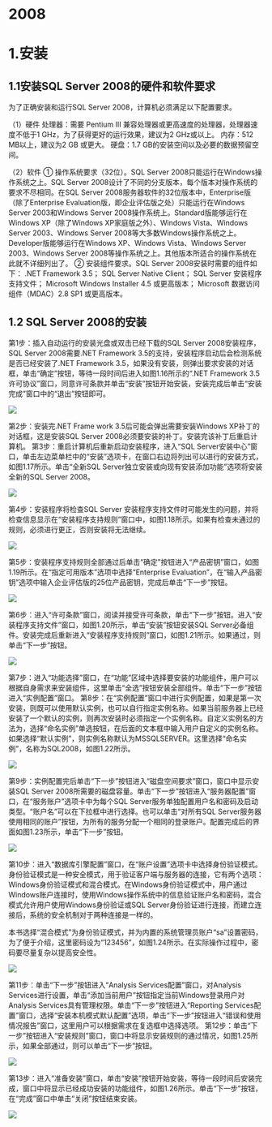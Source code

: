 # 2008

# 1.安装

## 1.1安装SQL Server 2008的硬件和软件要求

为了正确安装和运行SQL Server 2008，计算机必须满足以下配置要求。

（1）硬件
处理器：需要 Pentium III 兼容处理器或更高速度的处理器，处理器速度不低于1 GHz，为了获得更好的运行效果，建议为2 GHz或以上。
内存：512 MB以上，建议为2 GB 或更大。
硬盘：1.7 GB的安装空间以及必要的数据预留空间。

 

（2）软件
① 操作系统要求（32位）。SQL Server 2008只能运行在Windows操作系统之上。SQL Server 2008设计了不同的分支版本，每个版本对操作系统的要求不尽相同。在SQL Server 2008服务器软件的32位版本中，Enterprise版（除了Enterprise Evaluation版，即企业评估版之处）只能运行在Windows Server 2003和Windows Server 2008操作系统上。Standard版能够运行在Windows XP（除了Windows XP家庭版之外）、Windows Vista、Windows Server 2003、Windows Server 2008等大多数Windows操作系统之上。Developer版能够运行在Windows XP、Windows Vista、Windows Server 2003、Windows Server 2008等操作系统之上。其他版本所适合的操作系统在此就不详细列出了。
② 安装组件要求。SQL Server 2008安装时需要的组件如下：
.NET Framework 3.5；
SQL Server Native Client；
SQL Server 安装程序支持文件；
Microsoft Windows Installer 4.5 或更高版本；
Microsoft 数据访问组件（MDAC）2.8 SP1 或更高版本。

 

## 1.2 SQL Server 2008的安装

第1步：插入自动运行的安装光盘或双击已经下载的SQL Server 2008安装程序，SQL Server 2008需要.NET Framework 3.5的支持，安装程序启动后会检测系统是否已经安装了.NET Framework 3.5，如果没有安装，则弹出要求安装的对话框，单击“确定”按钮，等待一段时间后进入如图1.16所示的“.NET Framework 3.5许可协议”窗口，同意许可条款并单击“安装”按钮开始安装，安装完成后单击“安装完成”窗口中的“退出”按钮即可。

 ![](https://raw.githubusercontent.com/ZanderZhao/images/master/img2019/20191027145129.png)

 

 

第2步：安装完.NET Frame work 3.5后可能会弹出需要安装Windows XP补丁的对话框，这是安装SQL Server 2008必须要安装的补丁。安装完该补丁后重启计算机。
第3步：重启计算机后重新启动安装程序，进入“SQL Server安装中心”窗口，单击左边菜单栏中的“安装”选项卡，在窗口右边将列出可以进行的安装方式，如图1.17所示。单击“全新SQL Server独立安装或向现有安装添加功能”选项将安装全新的SQL Server 2008。

 ![](https://raw.githubusercontent.com/ZanderZhao/images/master/img2019/20191027145329.png)

 

 

第4步：安装程序将检查SQL Server 安装程序支持文件时可能发生的问题，并将检查信息显示在“安装程序支持规则”窗口中，如图1.18所示。如果有检查未通过的规则，必须进行更正，否则安装将无法继续。

 ![](https://raw.githubusercontent.com/ZanderZhao/images/master/img2019/20191027145325.png)

 

 

第5步：安装程序支持规则全部通过后单击“确定”按钮进入“产品密钥”窗口，如图1.19所示。在“指定可用版本”选项中选择“Enterprise Evaluation”，在“输入产品密钥”选项中输入企业评估版的25位产品密钥，完成后单击“下一步”按钮。

 ![](https://raw.githubusercontent.com/ZanderZhao/images/master/img2019/20191027145318.png)

 

 

第6步：进入“许可条款”窗口，阅读并接受许可条款，单击“下一步”按钮。进入“安装程序支持文件”窗口，如图1.20所示，单击“安装”按钮安装SQL Server必备组件。安装完成后重新进入“安装程序支持规则”窗口，如图1.21所示。如果通过，则单击“下一步”按钮。

 ![](https://raw.githubusercontent.com/ZanderZhao/images/master/img2019/20191027145335.png)

 

 

 

第7步：进入“功能选择”窗口，在“功能”区域中选择要安装的功能组件，用户可以根据自身需求来安装组件，这里单击“全选”按钮安装全部组件。单击“下一步”按钮进入“实例配置”窗口。
第8步：在“实例配置”窗口中进行实例配置，如果是第一次安装，则既可以使用默认实例，也可以自行指定实例名称。如果当前服务器上已经安装了一个默认的实例，则再次安装时必须指定一个实例名称。自定义实例名的方法为，选择“命名实例”单选按钮，在后面的文本框中输入用户自定义的实例名称。如果选择“默认实例”，则实例名称默认为MSSQLSERVER。这里选择“命名实例”，名称为SQL2008，如图1.22所示。

 ![](https://raw.githubusercontent.com/ZanderZhao/images/master/img2019/20191027145319.png)

 

 

第9步：实例配置完后单击“下一步”按钮进入“磁盘空间要求”窗口，窗口中显示安装SQL Server 2008所需要的磁盘容量。单击“下一步”按钮进入“服务器配置”窗口，在“服务账户”选项卡中为每个SQL Server服务单独配置用户名和密码及启动类型。“账户名”可以在下拉框中进行选择。也可以单击“对所有SQL Server服务器使用相同的账户”按钮，为所有的服务分配一个相同的登录账户。配置完成后的界面如图1.23所示，单击“下一步”按钮。

 ![](https://raw.githubusercontent.com/ZanderZhao/images/master/img2019/20191027145331.png)

 

 

第10步：进入“数据库引擎配置”窗口，在“账户设置”选项卡中选择身份验证模式。身份验证模式是一种安全模式，用于验证客户端与服务器的连接，它有两个选项：Windows身份验证模式和混合模式。在Windows身份验证模式中，用户通过Windows账户连接时，使用Windows操作系统中的信息验证账户名和密码，混合模式允许用户使用Windows身份验证或SQL Server身份验证进行连接，而建立连接后，系统的安全机制对于两种连接是一样的。

本书选择“混合模式”为身份验证模式，并为内置的系统管理员账户“sa”设置密码，为了便于介绍，这里密码设为“123456”，如图1.24所示。在实际操作过程中，密码要尽量复杂以提高安全性。

![](https://raw.githubusercontent.com/ZanderZhao/images/master/img2019/20191027145324.png)

 

 

第11步：单击“下一步”按钮进入“Analysis Services配置”窗口，对Analysis Services进行设置，单击“添加当前用户”按钮指定当前Windows登录用户对Analysis Services具有管理权限。单击“下一步”按钮进入“Reporting Services配置”窗口，选择“安装本机模式默认配置”选项，单击“下一步”按钮进入“错误和使用情况报告”窗口，这里用户可以根据需求在复选框中选择选项。
第12步：单击“下一步”按钮进入“安装规则”窗口，窗口中将显示安装规则的通过情况，如图1.25所示，如果全部通过，则可以单击“下一步”按钮。

 ![](https://raw.githubusercontent.com/ZanderZhao/images/master/img2019/20191027145325.png)

 

 

第13步：进入“准备安装”窗口，单击“安装”按钮开始安装，等待一段时间后安装完成，窗口中将显示已经成功安装的功能组件，如图1.26所示。单击“下一步”按钮，在“完成”窗口中单击“关闭”按钮结束安装。

 ![](https://raw.githubusercontent.com/ZanderZhao/images/master/img2019/20191027145332.png)

 